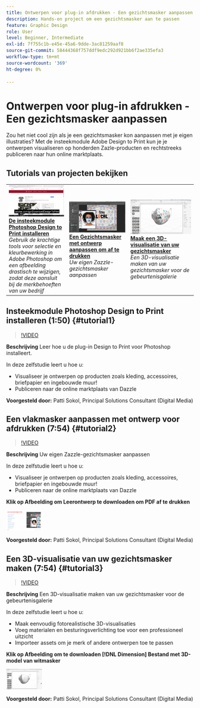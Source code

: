 ```yaml
---
title: Ontwerpen voor plug-in afdrukken - Een gezichtsmasker aanpassen
description: Hands-on project om een gezichtsmasker aan te passen
feature: Graphic Design
role: User
level: Beginner, Intermediate
exl-id: 7f755c1b-e45e-45a6-9dde-3ac81259aaf8
source-git-commit: 58444368f757ddf9edc292d921bb6f2ae335efa3
workflow-type: tm+mt
source-wordcount: '369'
ht-degree: 0%

---
```


# Ontwerpen voor plug-in afdrukken - Een gezichtsmasker aanpassen

Zou het niet cool zijn als je een gezichtsmasker kon aanpassen met je eigen illustraties? Met de insteekmodule Adobe Design to Print kun je je ontwerpen visualiseren op honderden Zazle-producten en rechtstreeks publiceren naar hun online marktplaats.

## Tutorials van projecten bekijken

<table style="table-layout:fixed">
<tr>
 <td>
   <a href="handsonproject.md#tutorial1">
      <img alt="De insteekmodule Photoshop Design to Print installeren" src="../assets/d2p_install_sokol_thumbnail.jpg" />
   </a>
    <div>
   <a href="handsonproject.md#tutorial1"><strong>De insteekmodule Photoshop Design to Print installeren</strong></a>
    </div>
    <em>Gebruik de krachtige tools voor selectie en kleurbewerking in Adobe Photoshop om een afbeelding drastisch te wijzigen, zodat deze aansluit bij de merkbehoeften van uw bedrijf</em>
    <br>
  </td>
  <td>
    <a href="handsonproject.md#tutorial2">
        <img alt="Een Gezichtsmasker met ontwerp aanpassen om af te drukken" src="../assets/d2p_faceMask_sokol_thumbnail.jpg" />
    </a>
    <div>
    <a href="handsonproject.md#tutorial2"><strong>Een Gezichtsmasker met ontwerp aanpassen om af te drukken</strong></a>
    </div>
    <em>Uw eigen Zazzle-gezichtsmasker aanpassen</em>
    <br>
  </td>
  <td>
    <a href="handsonproject.md#tutorial3">
      <img alt="Maak een 3D-visualisatie van uw gezichtsmasker" src="../assets/DN_faceMaskShare_sokol_thumbnail.jpg" />
   </a>
    <div>
   <a href="handsonproject.md#tutorial3"><strong>Maak een 3D-visualisatie van uw gezichtsmasker</strong></a>
    </div>
    <em>Een 3D-visualisatie maken van uw gezichtsmasker voor de gebeurtenisgalerie</em>
    <br>
  </td>
</tr>
</table>

## Insteekmodule Photoshop Design to Print installeren (1:50) {#tutorial1}

>[!VIDEO](https://video.tv.adobe.com/v/327096?hidetitle=true)

**Beschrijving**
Leer hoe u de plug-in Design to Print voor Photoshop installeert.

In deze zelfstudie leert u hoe u:
* Visualiseer je ontwerpen op producten zoals kleding, accessoires, briefpapier en ingebouwde muur!
* Publiceren naar de online marktplaats van Dazzle

**Voorgesteld door:**
Patti Sokol, Principal Solutions Consultant (Digital Media)

## Een vlakmasker aanpassen met ontwerp voor afdrukken (7:54) {#tutorial2}

>[!VIDEO](https://video.tv.adobe.com/v/327097?hidetitle=true)

**Beschrijving**
Uw eigen Zazzle-gezichtsmasker aanpassen

In deze zelfstudie leert u hoe u:
* Visualiseer je ontwerpen op producten zoals kleding, accessoires, briefpapier en ingebouwde muur!
* Publiceren naar de online marktplaats van Dazzle

**Klik op Afbeelding om Leerontwerp te downloaden om PDF af te drukken**

[![Ontwerpen leren afdrukken](../assets/LearnDesigntoPrint_96.png)](../assets/LearnDesigntoPrint.pdf)

**Voorgesteld door:**
Patti Sokol, Principal Solutions Consultant (Digital Media)

## Een 3D-visualisatie van uw gezichtsmasker maken (7:54) {#tutorial3}

>[!VIDEO](https://video.tv.adobe.com/v/327098?hidetitle=true)

**Beschrijving**
Een 3D-visualisatie maken van uw gezichtsmasker voor de gebeurtenisgalerie

In deze zelfstudie leert u hoe u:
* Maak eenvoudig fotorealistische 3D-visualisaties
* Voeg materialen en besturingsverlichting toe voor een professioneel uitzicht
* Importeer assets om je merk of andere ontwerpen toe te passen

**Klik op Afbeelding om te downloaden [!DNL Dimension] Bestand met 3D-model van witmasker**

[![Vergelijkingsafbeelding](../assets/whitemask_96.png)](https://stock.adobe.com/search/3d-assets?load_type=search&native_visual_search=&similar_content_id=&is_recent_search=&search_type=usertyped&k=face+mask&asset_id=324075591)

**Voorgesteld door:**
Patti Sokol, Principal Solutions Consultant (Digital Media)
